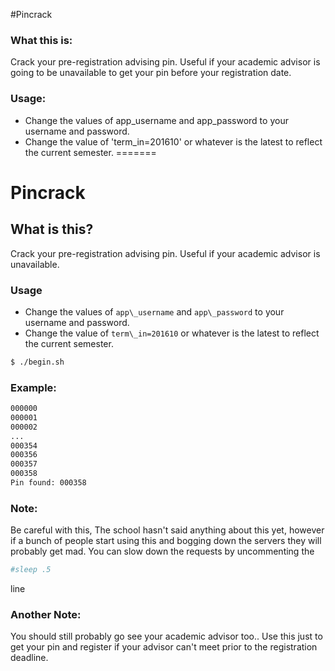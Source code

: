#Pincrack


### What this is: 
Crack your pre-registration advising pin. Useful if your academic advisor is going to be unavailable to get your pin before your registration date.


### Usage:
 
- Change the values of app\_username and app\_password to your username and password.
- Change the value of 'term\_in=201610' or whatever is the latest to reflect the current semester.
=======
# Pincrack

## What is this?

Crack your pre-registration advising pin. Useful if your academic advisor is unavailable.

### Usage

- Change the values of `app\_username` and `app\_password` to your username and password.
- Change the value of `term\_in=201610` or whatever is the latest to reflect the current semester.

```sh
$ ./begin.sh
```
### Example:
```sh
000000
000001
000002
...
000354
000356
000357
000358
Pin found: 000358
```

### Note: 
Be careful with this, The school hasn't said anything about this yet, however if a bunch of people start using this and bogging down the servers they will probably get mad. You can slow down the requests by uncommenting the 

```sh
#sleep .5
```
line 

### Another Note:
You should still probably go see your academic advisor too.. Use this just to get your pin and register if your advisor can't meet prior to the registration deadline.
